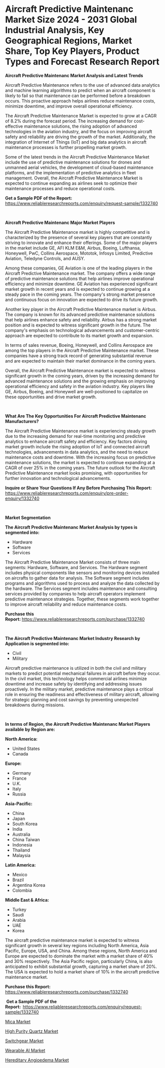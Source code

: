 <p><h1>Aircraft Predictive Maintenanc Market Size 2024 - 2031 Global Industrial Analysis, Key Geographical Regions, Market Share, Top Key Players, Product Types and Forecast Research Report</h1></p><p><strong>Aircraft Predictive Maintenanc Market Analysis and Latest Trends</strong></p>
<p><p>Aircraft Predictive Maintenance refers to the use of advanced data analytics and machine learning algorithms to predict when an aircraft component is likely to fail so that maintenance can be performed before a breakdown occurs. This proactive approach helps airlines reduce maintenance costs, minimize downtime, and improve overall operational efficiency.</p><p>The Aircraft Predictive Maintenance Market is expected to grow at a CAGR of 8.2% during the forecast period. The increasing demand for cost-effective maintenance solutions, the rising adoption of advanced technologies in the aviation industry, and the focus on improving aircraft safety and reliability are driving the growth of the market. Additionally, the integration of Internet of Things (IoT) and big data analytics in aircraft maintenance processes is further propelling market growth.</p><p>Some of the latest trends in the Aircraft Predictive Maintenance Market include the use of predictive maintenance solutions for drones and unmanned aerial vehicles, the development of cloud-based maintenance platforms, and the implementation of predictive analytics in fleet management. Overall, the Aircraft Predictive Maintenance Market is expected to continue expanding as airlines seek to optimize their maintenance processes and reduce operational costs.</p></p>
<p><strong>Get a Sample PDF of the Report:&nbsp;</strong> <a href="https://www.reliableresearchreports.com/enquiry/request-sample/1332740">https://www.reliableresearchreports.com/enquiry/request-sample/1332740</a></p>
<p>&nbsp;</p>
<p><strong>Aircraft Predictive Maintenanc Major Market Players</strong></p>
<p><p>The Aircraft Predictive Maintenance market is highly competitive and is characterized by the presence of several key players that are constantly striving to innovate and enhance their offerings. Some of the major players in the market include GE, AFI KLM E&M, Airbus, Boeing, Lufthansa, Honeywell, PwC, Collins Aerospace, Mototok, Infosys Limited, Predictive Aviation, Teledyne Controls, and AUSY.</p><p>Among these companies, GE Aviation is one of the leading players in the Aircraft Predictive Maintenance market. The company offers a wide range of predictive maintenance solutions that help airlines improve operational efficiency and minimize downtime. GE Aviation has experienced significant market growth in recent years and is expected to continue growing at a steady pace in the coming years. The company's strong market presence and continuous focus on innovation are expected to drive its future growth.</p><p>Another key player in the Aircraft Predictive Maintenance market is Airbus. The company is known for its advanced predictive maintenance solutions that help airlines enhance safety and reliability. Airbus has a strong market position and is expected to witness significant growth in the future. The company's emphasis on technological advancements and customer-centric approach are expected to contribute to its market growth and expansion.</p><p>In terms of sales revenue, Boeing, Honeywell, and Collins Aerospace are among the top players in the Aircraft Predictive Maintenance market. These companies have a strong track record of generating substantial revenue and are expected to maintain their market dominance in the coming years. </p><p>Overall, the Aircraft Predictive Maintenance market is expected to witness significant growth in the coming years, driven by the increasing demand for advanced maintenance solutions and the growing emphasis on improving operational efficiency and safety in the aviation industry. Key players like GE, Airbus, Boeing, and Honeywell are well-positioned to capitalize on these opportunities and drive market growth.</p></p>
<p>&nbsp;</p>
<p><strong>What Are The Key Opportunities For Aircraft Predictive Maintenanc Manufacturers?</strong></p>
<p><p>The Aircraft Predictive Maintenance market is experiencing steady growth due to the increasing demand for real-time monitoring and predictive analytics to enhance aircraft safety and efficiency. Key factors driving market growth include the rising adoption of IoT and connected aircraft technologies, advancements in data analytics, and the need to reduce maintenance costs and downtime. With the increasing focus on predictive maintenance solutions, the market is expected to continue expanding at a CAGR of over 25% in the coming years. The future outlook for the Aircraft Predictive Maintenance market looks promising, with opportunities for further innovation and technological advancements.</p></p>
<p><strong>Inquire or Share Your Questions If Any Before Purchasing This Report:</strong> <a href="https://www.reliableresearchreports.com/enquiry/pre-order-enquiry/1332740">https://www.reliableresearchreports.com/enquiry/pre-order-enquiry/1332740</a></p>
<p>&nbsp;</p>
<p><strong>Market Segmentation</strong></p>
<p><strong>The Aircraft Predictive Maintenanc Market Analysis by types is segmented into:</strong></p>
<p><ul><li>Hardware</li><li>Software</li><li>Services</li></ul></p>
<p><p>The Aircraft Predictive Maintenance Market consists of three main segments: Hardware, Software, and Services. The Hardware segment includes physical components like sensors and monitoring devices installed on aircrafts to gather data for analysis. The Software segment includes programs and algorithms used to process and analyze the data collected by the hardware. The Services segment includes maintenance and consulting services provided by companies to help aircraft operators implement predictive maintenance strategies. Together, these segments work together to improve aircraft reliability and reduce maintenance costs.</p></p>
<p><strong>Purchase this Report:&nbsp;</strong><a href="https://www.reliableresearchreports.com/purchase/1332740">https://www.reliableresearchreports.com/purchase/1332740</a></p>
<p>&nbsp;</p>
<p><strong>The Aircraft Predictive Maintenanc Market Industry Research by Application is segmented into:</strong></p>
<p><ul><li>Civil</li><li>Military</li></ul></p>
<p><p>Aircraft predictive maintenance is utilized in both the civil and military markets to predict potential mechanical failures in aircraft before they occur. In the civil market, this technology helps commercial airlines minimize downtime and increase safety by identifying and addressing issues proactively. In the military market, predictive maintenance plays a critical role in ensuring the readiness and effectiveness of military aircraft, allowing for strategic planning and cost savings by preventing unexpected breakdowns during missions.</p></p>
<p>&nbsp;</p>
<p><strong>In terms of Region, the Aircraft Predictive Maintenanc Market Players available by Region are:</strong></p>
<p>
    <p> <strong> North America: </strong>
        <ul>
            <li>United States</li>
            <li>Canada</li>
        </ul>
        </p> 
    <p> <strong> Europe: </strong>
        <ul>
            <li>Germany</li>
            <li>France</li>
            <li>U.K.</li>
            <li>Italy</li>
            <li>Russia</li>
        </ul>
        </p> 
    <p> <strong> Asia-Pacific: </strong>
        <ul>
            <li>China</li>
            <li>Japan</li>
            <li>South Korea</li>
            <li>India</li>
            <li>Australia</li>
            <li>China Taiwan</li>
            <li>Indonesia</li>
            <li>Thailand</li>
            <li>Malaysia</li>
        </ul>
        </p> 
    <p> <strong> Latin America: </strong>
        <ul>
            <li>Mexico</li>
            <li>Brazil</li>
            <li>Argentina Korea</li>
            <li>Colombia</li>
        </ul>
        </p> 
    <p> <strong> Middle East & Africa: </strong>
        <ul>
            <li>Turkey</li>
            <li>Saudi</li>
            <li>Arabia</li>
            <li>UAE</li>
            <li>Korea</li>
        </ul>
    </p>
    </p>
<p><p>The aircraft predictive maintenance market is expected to witness significant growth in several key regions including North America, Asia Pacific, Europe, USA, and China. Among these regions, North America and Europe are expected to dominate the market with a market share of 40% and 30% respectively. The Asia Pacific region, particularly China, is also anticipated to exhibit substantial growth, capturing a market share of 20%. The USA is expected to hold a market share of 10% in the aircraft predictive maintenance market.</p></p>
<p><strong>Purchase this Report: </strong><a href="https://www.reliableresearchreports.com/purchase/1332740">https://www.reliableresearchreports.com/purchase/1332740</a></p>
<p>&nbsp;<strong>Get a Sample PDF of the Report:&nbsp;&nbsp;</strong><a href="https://www.reliableresearchreports.com/enquiry/request-sample/1332740">https://www.reliableresearchreports.com/enquiry/request-sample/1332740</a></p>
<p><strong></strong></p>
<p><p><a href="https://medium.com/@raymondgray765/mica-market-outlook-industry-overview-and-forecast-2024-to-2031-e21daf38c414">Mica Market</a></p><p><a href="https://medium.com/@linabernier/decoding-high-purity-quartz-market-metrics-market-share-trends-and-growth-patterns-914b78dc5e47">High Purity Quartz Market</a></p><p><a href="https://medium.com/@v27092023/switchgear-market-insight-market-trends-growth-forecasted-from-2024-to-2031-0cb9909d906b">Switchgear Market</a></p><p><a href="https://medium.com/@raymondgray765/wearable-ai-market-furnishes-information-on-market-share-market-trends-and-market-growth-178dc242d208">Wearable AI Market</a></p><p><a href="https://medium.com/@linabernier/decoding-hereditary-angioedema-market-metrics-market-share-trends-and-growth-patterns-52d85247a841">Hereditary Angioedema Market</a></p></p>